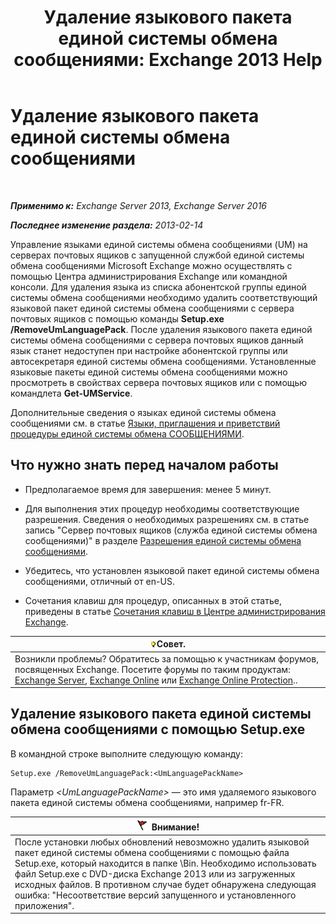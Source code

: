 ﻿---
title: 'Удаление языкового пакета единой системы обмена сообщениями: Exchange 2013 Help'
TOCTitle: Удаление языкового пакета единой системы обмена сообщениями
ms:assetid: a2bc2753-2c25-4ea0-a9d5-e3d42a699c6c
ms:mtpsurl: https://technet.microsoft.com/ru-ru/library/Bb124004(v=EXCHG.150)
ms:contentKeyID: 50488762
ms.date: 04/30/2018
mtps_version: v=EXCHG.150
ms.translationtype: HT
---

# Удаление языкового пакета единой системы обмена сообщениями

 

_**Применимо к:** Exchange Server 2013, Exchange Server 2016_

_**Последнее изменение раздела:** 2013-02-14_

Управление языками единой системы обмена сообщениями (UM) на серверах почтовых ящиков с запущенной службой единой системы обмена сообщениями Microsoft Exchange можно осуществлять с помощью Центра администрирования Exchange или командной консоли. Для удаления языка из списка абонентской группы единой системы обмена сообщениями необходимо удалить соответствующий языковой пакет единой системы обмена сообщениями с сервера почтовых ящиков с помощью команды **Setup.exe /RemoveUmLanguagePack**. После удаления языкового пакета единой системы обмена сообщениями с сервера почтовых ящиков данный язык станет недоступен при настройке абонентской группы или автосекретаря единой системы обмена сообщениями. Установленные языковые пакеты единой системы обмена сообщениями можно просмотреть в свойствах сервера почтовых ящиков или с помощью командлета **Get-UMService**.

Дополнительные сведения о языках единой системы обмена сообщениями см. в статье [Языки, приглашения и приветствий процедуры единой системы обмена СООБЩЕНИЯМИ](um-languages-prompts-and-greetings-procedures-exchange-2013-help.md).

## Что нужно знать перед началом работы

  - Предполагаемое время для завершения: менее 5 минут.

  - Для выполнения этих процедур необходимы соответствующие разрешения. Сведения о необходимых разрешениях см. в статье запись "Сервер почтовых ящиков (служба единой системы обмена сообщениями)" в разделе [Разрешения единой системы обмена сообщениями](unified-messaging-permissions-exchange-2013-help.md).

  - Убедитесь, что установлен языковой пакет единой системы обмена сообщениями, отличный от en-US.

  - Сочетания клавиш для процедур, описанных в этой статье, приведены в статье [Сочетания клавиш в Центре администрирования Exchange](keyboard-shortcuts-in-the-exchange-admin-center-exchange-online-protection-help.md).

<table>
<thead>
<tr class="header">
<th><img src="images/Bb124558.tip(EXCHG.150).gif" title="Совет" alt="Совет" />Совет.</th>
</tr>
</thead>
<tbody>
<tr class="odd">
<td>Возникли проблемы? Обратитесь за помощью к участникам форумов, посвященных Exchange. Посетите форумы по таким продуктам: <a href="https://go.microsoft.com/fwlink/p/?linkid=60612">Exchange Server</a>, <a href="https://go.microsoft.com/fwlink/p/?linkid=267542">Exchange Online</a> или <a href="https://go.microsoft.com/fwlink/p/?linkid=285351">Exchange Online Protection</a>..</td>
</tr>
</tbody>
</table>


## Удаление языкового пакета единой системы обмена сообщениями с помощью Setup.exe

В командной строке выполните следующую команду:

    Setup.exe /RemoveUmLanguagePack:<UmLanguagePackName>

Параметр *\<UmLanguagePackName\>* — это имя удаляемого языкового пакета единой системы обмена сообщениями, например fr-FR.

<table>
<thead>
<tr class="header">
<th><img src="images/Dd876857.Caution(EXCHG.150).gif" title="Внимание!" alt="Внимание!" />Внимание!</th>
</tr>
</thead>
<tbody>
<tr class="odd">
<td>После установки любых обновлений невозможно удалить языковой пакет единой системы обмена сообщениями с помощью файла Setup.exe, который находится в папке \Bin. Необходимо использовать файл Setup.exe с DVD-диска Exchange 2013 или из загруженных исходных файлов. В противном случае будет обнаружена следующая ошибка: &quot;Несоответствие версий запущенного и установленного приложения&quot;.</td>
</tr>
</tbody>
</table>

